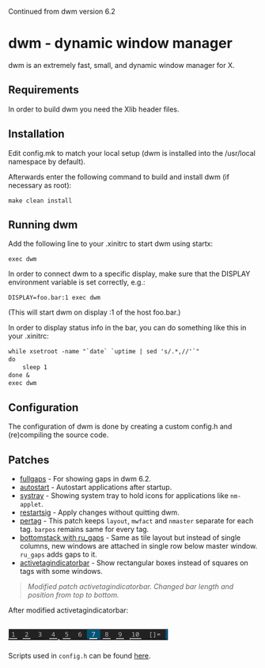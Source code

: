 Continued from dwm version 6.2



dwm - dynamic window manager
============================
dwm is an extremely fast, small, and dynamic window manager for X.


Requirements
------------
In order to build dwm you need the Xlib header files.


Installation
------------
Edit config.mk to match your local setup (dwm is installed into
the /usr/local namespace by default).

Afterwards enter the following command to build and install dwm (if
necessary as root):

    make clean install


Running dwm
-----------
Add the following line to your .xinitrc to start dwm using startx:

    exec dwm

In order to connect dwm to a specific display, make sure that
the DISPLAY environment variable is set correctly, e.g.:

    DISPLAY=foo.bar:1 exec dwm

(This will start dwm on display :1 of the host foo.bar.)

In order to display status info in the bar, you can do something
like this in your .xinitrc:

    while xsetroot -name "`date` `uptime | sed 's/.*,//'`"
    do
    	sleep 1
    done &
    exec dwm


Configuration
-------------
The configuration of dwm is done by creating a custom config.h
and (re)compiling the source code.


Patches
-------

- [fullgaps](https://dwm.suckless.org/patches/fullgaps/) - For showing gaps in dwm 6.2.
- [autostart](https://dwm.suckless.org/patches/autostart/) - Autostart applications after startup.
- [systray](https://dwm.suckless.org/patches/autostart/) - Showing system tray to hold icons for applications like `nm-applet`.
- [restartsig](https://dwm.suckless.org/patches/restartsig/) - Apply changes without quitting dwm.
- [pertag](https://dwm.suckless.org/patches/pertag/) - This patch keeps `layout`, `mwfact` and `nmaster` separate for each tag. `barpos` remains same for every tag.
- [bottomstack with ru_gaps](https://dwm.suckless.org/patches/ru_gaps/) - Same as tile layout but instead of single columns, new windows are attached in single row below master window. `ru_gaps` adds gaps to it.
- [activetagindicatorbar](https://dwm.suckless.org/patches/activetagindicatorbar/) - Show rectangular boxes instead of squares on tags with some windows.
> _Modified patch activetagindicatorbar. Changed bar length and position from top to bottom._

After modified activetagindicatorbar:

![bar](bar.png)
---
Scripts used in `config.h` can be found [here](https://github.com/chinmaychhajed/scripts/).

